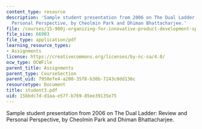 ```yaml
---
content_type: resource
description: 'Sample student presentation from 2006 on The Dual Ladder: Review and
  Personal Perspective, by Cheolmin Park and Dhiman Bhattacharjee.'
file: /courses/15-980j-organizing-for-innovative-product-development-spring-2007/15bbdc7dd1aae57fb76985ee39135e75_student3.pdf
file_size: 66903
file_type: application/pdf
learning_resource_types:
- Assignments
license: https://creativecommons.org/licenses/by-nc-sa/4.0/
ocw_type: OCWFile
parent_title: Assignments
parent_type: CourseSection
parent_uid: 7958efe4-a200-35f8-b30b-7243c0dd136c
resourcetype: Document
title: student3.pdf
uid: 15bbdc7d-d1aa-e57f-b769-85ee39135e75
---
```

Sample student presentation from 2006 on The Dual Ladder: Review and Personal Perspective, by Cheolmin Park and Dhiman Bhattacharjee.